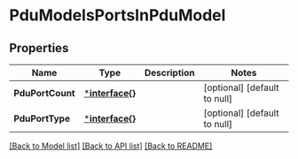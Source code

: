 # PduModelsPortsInPduModel

## Properties
Name | Type | Description | Notes
------------ | ------------- | ------------- | -------------
**PduPortCount** | [***interface{}**](interface{}.md) |  | [optional] [default to null]
**PduPortType** | [***interface{}**](interface{}.md) |  | [optional] [default to null]

[[Back to Model list]](../README.md#documentation-for-models) [[Back to API list]](../README.md#documentation-for-api-endpoints) [[Back to README]](../README.md)


